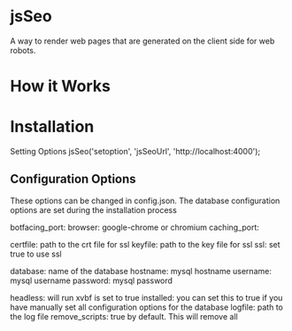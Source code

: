# jsSeo

A way to render web pages that are generated on the client
side for web robots.

# How it Works

# Installation

Setting Options
jsSeo('setoption', 'jsSeoUrl', 'http://localhost:4000');

## Configuration Options

These options can be changed in config.json. The database configuration
options are set during the installation process

botfacing_port:
browser: google-chrome or chromium
caching_port:

certfile: path to the crt file for ssl
keyfile: path to the key file for ssl
ssl: set true to use ssl

database: name of the database
hostname: mysql hostname
username: mysql username
password: mysql password

headless: will run xvbf is set to true
installed: you can set this to true if you have manually set
    all configuration options for the database
logfile: path to the log file
remove_scripts: true by default. This will remove all <script> tags
    from html pages
